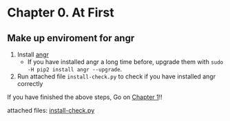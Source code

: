 Chapter 0. At First
====

Make up enviroment for angr
-----
1. Install [angr](https://github.com/angr/angr/)
    * If you have installed angr a long time before, upgrade them with `sudo -H pip2 install angr --upgrade`.
2. Run attached file `install-check.py` to check if you have installed angr correctly

If you have finished the above steps, Go on [Chapter 1](../usage)!!

attached files: [install-check.py](./install-check.py)